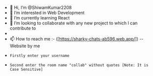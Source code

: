- 👋 Hi, I’m @ShiwamKumar2208
- 👀 I’m interested in Web Development
- 🌱 I’m currently learning React
- 💞️ I’m looking to collaborate with any new project to which I can contribute to
- 
- 📫 How to reach me :- ([https://sharky-chats-ab596.web.app/]) -- Website by me
-     Firstly enter your username
-     Second enter the room name "collab" without quotes [Note: It is Case Sensitive]

<!---
ShiwamKumar2208/ShiwamKumar2208 is a ✨ special ✨ repository because its `README.md` (this file) appears on your GitHub profile.
You can click the Preview link to take a look at your changes.
--->
